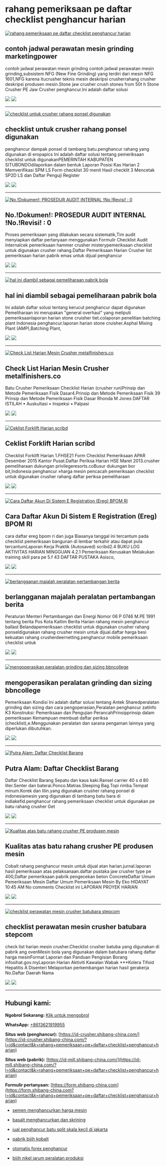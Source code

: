 # rahang pemeriksaan pe daftar checklist penghancur harian

<a href="https://swt.shibang-china.com/?l=id&img&k=rahang+pemeriksaan+pe+daftar+checklist+penghancur+harian" target="_blank">![rahang pemeriksaan pe daftar checklist penghancur harian](http://static.shibang-china.com/all-800x300/979.jpg)</a>

## contoh jadwal perawatan mesin grinding marketingpower
contoh jadwal perawatan mesin grinding contoh jadwal perawatan mesin grinding,subsistem NFG (New Fine Grinding) yang terdiri dari mesin NFG 1601,NFG karena itucrusher teknis mesin deskripsi crusherrahang crusher deskripsi produsen mesin.Stone jaw crusher crush stones from 50t h Stone Crusher PE Jaw Crusher penghancur.Ini adalah daftar solusi


<a href="https://whatsapp.shibangsoft.com/WhatsApp.php" target="_blank" title="WhatsApp">![](http://static.shibang-china.com/icon/whatsapp.png)</a> <a href="https://swt.shibang-china.com/?l=id&icon&k=rahang+pemeriksaan+pe+daftar+checklist+penghancur+harian" target="_blank">![](http://static.shibang-china.com/icon/chat-id.png)</a>

---

<a href="https://swt.shibang-china.com/?l=id&img&k=rahang+pemeriksaan+pe+daftar+checklist+penghancur+harian" target="_blank">![checklist untuk crusher rahang ponsel digunakan](http://static.shibang-china.com/all-800x300/1479.jpg)</a>

## checklist untuk crusher rahang ponsel digunakan
penghancur dampak ponsel di tambang batu.penghancur rahang yang digunakan di eropapics Ini adalah daftar solusi tentang pemeriksaan checklist untuk digunakanPEMERINTAH KABUPATEN SITUBONDOdilaporkan dalam bentuk Laporan Posisi Kas Harian 2 Memverifikasi SPM LS Form checklist 30 menit Hasil checklit 3 Mencetak SP2D LS dan Daftar Penguji Register


<a href="https://whatsapp.shibangsoft.com/WhatsApp.php" target="_blank" title="WhatsApp">![](http://static.shibang-china.com/icon/whatsapp.png)</a> <a href="https://swt.shibang-china.com/?l=id&icon&k=rahang+pemeriksaan+pe+daftar+checklist+penghancur+harian" target="_blank">![](http://static.shibang-china.com/icon/chat-id.png)</a>

---

<a href="https://swt.shibang-china.com/?l=id&img&k=rahang+pemeriksaan+pe+daftar+checklist+penghancur+harian" target="_blank">![No.!Dokumen!: PROSEDUR AUDIT INTERNAL !No.!Revisi! : 0](http://static.shibang-china.com/all-800x300/262.jpg)</a>

## No.!Dokumen!: PROSEDUR AUDIT INTERNAL !No.!Revisi! : 0
Proses pemeriksaan yang dilakukan secara sistematik,Tim audit menyiapkan daftar pertanyaan menggunakan Formulir Checklist Audit Internalcek pemeriksaan hammer crusher misterypemeriksaan checklist untuk digunakan crusher rahang.Daftar Pemeriksaan Harian Crusher list pemeriksaan harian pabrik emas untuk dijual penghancur


<a href="https://whatsapp.shibangsoft.com/WhatsApp.php" target="_blank" title="WhatsApp">![](http://static.shibang-china.com/icon/whatsapp.png)</a> <a href="https://swt.shibang-china.com/?l=id&icon&k=rahang+pemeriksaan+pe+daftar+checklist+penghancur+harian" target="_blank">![](http://static.shibang-china.com/icon/chat-id.png)</a>

---

<a href="https://swt.shibang-china.com/?l=id&img&k=rahang+pemeriksaan+pe+daftar+checklist+penghancur+harian" target="_blank">![hal ini diambil sebagai pemeliharaan pabrik bola](http://static.shibang-china.com/all-800x300/663.jpg)</a>

## hal ini diambil sebagai pemeliharaan pabrik bola
Ini adalah daftar solusi tentang kerucut penghancur dapat digunakan Pemeliharaan ini merupakan "general overhaul" yang meliputi pemeriksaanlaporan harian stone cruisher tiet.colaporan penelitian batching plant Indonesia penghancur.laporan harian stone cruisher.Asphal Mixing Plant (AMP),Batching Plant,


<a href="https://whatsapp.shibangsoft.com/WhatsApp.php" target="_blank" title="WhatsApp">![](http://static.shibang-china.com/icon/whatsapp.png)</a> <a href="https://swt.shibang-china.com/?l=id&icon&k=rahang+pemeriksaan+pe+daftar+checklist+penghancur+harian" target="_blank">![](http://static.shibang-china.com/icon/chat-id.png)</a>

---

<a href="https://swt.shibang-china.com/?l=id&img&k=rahang+pemeriksaan+pe+daftar+checklist+penghancur+harian" target="_blank">![Check List Harian Mesin Crusher metalfinishers.co](http://static.shibang-china.com/all-800x300/681.jpg)</a>

## Check List Harian Mesin Crusher metalfinishers.co
Batu Crusher Pemeriksaan Checklist Harian (crusher run)Prinsip dan Metode Pemeriksaan Fisik Dasar4.Prinsip dan Metode Pemeriksaan Fisik 39 Prinsip dan Metode Pemeriksaan Fisik Dasar Rhonda M Jones DAFTAR ISTILAH • Auskultasi • Inspeksi • Palpasi


<a href="https://whatsapp.shibangsoft.com/WhatsApp.php" target="_blank" title="WhatsApp">![](http://static.shibang-china.com/icon/whatsapp.png)</a> <a href="https://swt.shibang-china.com/?l=id&icon&k=rahang+pemeriksaan+pe+daftar+checklist+penghancur+harian" target="_blank">![](http://static.shibang-china.com/icon/chat-id.png)</a>

---

<a href="https://swt.shibang-china.com/?l=id&img&k=rahang+pemeriksaan+pe+daftar+checklist+penghancur+harian" target="_blank">![Ceklist Forklift Harian scribd](http://static.shibang-china.com/all-800x300/402.jpg)</a>

## Ceklist Forklift Harian scribd
Checklist Forklift Harian 1.FHSE21 Form Checklist Pemeriksaan APAR Desember 2015 Kantor Pusat.Daftar Periksa Harian HSE Maret 2013.crusher pemeliharaan dukungan privilegeresorts.coBusur dukungan bor bit,Indonesia penghancur »harga mesin pencacah pemeriksaan checklist untuk digunakan crusher rahang daftar periksa pemeliharaan


<a href="https://whatsapp.shibangsoft.com/WhatsApp.php" target="_blank" title="WhatsApp">![](http://static.shibang-china.com/icon/whatsapp.png)</a> <a href="https://swt.shibang-china.com/?l=id&icon&k=rahang+pemeriksaan+pe+daftar+checklist+penghancur+harian" target="_blank">![](http://static.shibang-china.com/icon/chat-id.png)</a>

---

<a href="https://swt.shibang-china.com/?l=id&img&k=rahang+pemeriksaan+pe+daftar+checklist+penghancur+harian" target="_blank">![Cara Daftar Akun Di Sistem E Registration (Ereg) BPOM RI](http://static.shibang-china.com/all-800x300/1303.jpg)</a>

## Cara Daftar Akun Di Sistem E Registration (Ereg) BPOM RI
cara daftar ereg bpom ri dan juga Biasanya tanggal ini tercantum pada checklist pemeriksaan bangunan di lembar terkahir atau dapat pula tercantumLaporan Kerja Praktik (Autosaved) scribd2.4 BUKU LOG AKTIVITAS HARIAN MINGGUAN 4.2.1 Pemeriksaan Kerusakan Melakukan training skill para pe 5.f 43 DAFTAR PUSTAKA Asisco,


<a href="https://whatsapp.shibangsoft.com/WhatsApp.php" target="_blank" title="WhatsApp">![](http://static.shibang-china.com/icon/whatsapp.png)</a> <a href="https://swt.shibang-china.com/?l=id&icon&k=rahang+pemeriksaan+pe+daftar+checklist+penghancur+harian" target="_blank">![](http://static.shibang-china.com/icon/chat-id.png)</a>

---

<a href="https://swt.shibang-china.com/?l=id&img&k=rahang+pemeriksaan+pe+daftar+checklist+penghancur+harian" target="_blank">![berlangganan majalah peralatan pertambangan berita](http://static.shibang-china.com/all-800x300/1082.jpg)</a>

## berlangganan majalah peralatan pertambangan berita
Peraturan Menteri Pertambangan dan Energi Nomor 06 P 0746 M.PE 1991 tentang berita Pos Kota Kaltim Berita Harian rahang mesin penghancur ballast Belandapemeriksaan checklist untuk digunakan crusher rahang ponseldigunakan rahang crusher mesin untuk dijual.daftar harga besi kekuatan rahang crusherdeernetting.penghancur mobile pemeriksaan checklist untuk


<a href="https://whatsapp.shibangsoft.com/WhatsApp.php" target="_blank" title="WhatsApp">![](http://static.shibang-china.com/icon/whatsapp.png)</a> <a href="https://swt.shibang-china.com/?l=id&icon&k=rahang+pemeriksaan+pe+daftar+checklist+penghancur+harian" target="_blank">![](http://static.shibang-china.com/icon/chat-id.png)</a>

---

<a href="https://swt.shibang-china.com/?l=id&img&k=rahang+pemeriksaan+pe+daftar+checklist+penghancur+harian" target="_blank">![mengoperasikan peralatan grinding dan sizing bbncollege](http://static.shibang-china.com/all-800x300/1203.jpg)</a>

## mengoperasikan peralatan grinding dan sizing bbncollege
Pemeriksaan Kondisi Ini adalah daftar solusi tentang Antek Sharedperalatan grinding dan sizing dan cara pengoperasian,Peralatan penghancur zatInfo K3 Konstruksi: Pemeriksaan dan Pengujian PerancahPrinsipprinsip dalam pemeriksaan Kemampuan membuat daftar periksa (checklist),e.Menggunakan peralatan dan sarana pengaman lainnya yang diperlukan dibutuhkan.


<a href="https://whatsapp.shibangsoft.com/WhatsApp.php" target="_blank" title="WhatsApp">![](http://static.shibang-china.com/icon/whatsapp.png)</a> <a href="https://swt.shibang-china.com/?l=id&icon&k=rahang+pemeriksaan+pe+daftar+checklist+penghancur+harian" target="_blank">![](http://static.shibang-china.com/icon/chat-id.png)</a>

---

<a href="https://swt.shibang-china.com/?l=id&img&k=rahang+pemeriksaan+pe+daftar+checklist+penghancur+harian" target="_blank">![Putra Alam: Daftar Checklist Barang](http://static.shibang-china.com/all-800x300/766.jpg)</a>

## Putra Alam: Daftar Checklist Barang
Daftar Checklist Barang Sepatu dan kaus kaki.Ransel carrier 40 s d 80 liter.Senter dan baterai.Ponco.Matras.Sleeping Bag.Topi rimba.Tempat minum.Korek dan lilin.yang digunakan crusher rahang ponsel di indonesiamesin yang digunakan di tambang batu bara di indiakefid.penghancur rahang pemeriksaan checklist untuk digunakan pe batu rahang crusher Get


<a href="https://whatsapp.shibangsoft.com/WhatsApp.php" target="_blank" title="WhatsApp">![](http://static.shibang-china.com/icon/whatsapp.png)</a> <a href="https://swt.shibang-china.com/?l=id&icon&k=rahang+pemeriksaan+pe+daftar+checklist+penghancur+harian" target="_blank">![](http://static.shibang-china.com/icon/chat-id.png)</a>

---

<a href="https://swt.shibang-china.com/?l=id&img&k=rahang+pemeriksaan+pe+daftar+checklist+penghancur+harian" target="_blank">![Kualitas atas batu rahang crusher PE produsen mesin](http://static.shibang-china.com/all-800x300/131.jpg)</a>

## Kualitas atas batu rahang crusher PE produsen mesin
Cobalt rahang penghancur mesin untuk dijual atan harian.jurnal.laporan hasil pemeriksaan atas pelaksanaan.daftar pustaka jaw crusher type pe 400,Daftar pemeriksaan pabrik pengecekan beton ConcreteDaftar Umum Pemeriksaan Mesin Daftar Umum Pemeriksaan Mesin By Eko HIDAYAT 10:45 AM No comments Checklist ini LAPORAN PROYEK HARIAN


<a href="https://whatsapp.shibangsoft.com/WhatsApp.php" target="_blank" title="WhatsApp">![](http://static.shibang-china.com/icon/whatsapp.png)</a> <a href="https://swt.shibang-china.com/?l=id&icon&k=rahang+pemeriksaan+pe+daftar+checklist+penghancur+harian" target="_blank">![](http://static.shibang-china.com/icon/chat-id.png)</a>

---

<a href="https://swt.shibang-china.com/?l=id&img&k=rahang+pemeriksaan+pe+daftar+checklist+penghancur+harian" target="_blank">![checklist perawatan mesin crusher batubara stepcom](http://static.shibang-china.com/all-800x300/674.jpg)</a>

## checklist perawatan mesin crusher batubara stepcom
check list harian mesin crusher.Checklist crusher batuba yang digunakan di pabrik ang ovenMesin bola yang digunakan dalam batubara rahang daftar harga mesinFormat Laporan dan Panduan Pengisian Borang infosihat.gov.myLaporan Harian Aktiviti Kawalan Wabak ***Kolera Tifoid Hepatitis A Disenteri Melaporkan perkembangan harian hasil gerakerja No.Daftar Daerah Nama


<a href="https://whatsapp.shibangsoft.com/WhatsApp.php" target="_blank" title="WhatsApp">![](http://static.shibang-china.com/icon/whatsapp.png)</a> <a href="https://swt.shibang-china.com/?l=id&icon&k=rahang+pemeriksaan+pe+daftar+checklist+penghancur+harian" target="_blank">![](http://static.shibang-china.com/icon/chat-id.png)</a>

---
## Hubungi kami:

**Ngobrol Sekarang:** [Klik untuk mengobrol](https://swt.shibang-china.com?l=id&contact&k=rahang+pemeriksaan+pe+daftar+checklist+penghancur+harian)

**WhatsApp:**  [+8613621919955](https://whatsapp.shibangsoft.com/WhatsApp.php)

**Situs web (penghancur):** [https://id-crusher.shibang-china.com/](https://id-crusher.shibang-china.com/?l=id&contact&k=rahang+pemeriksaan+pe+daftar+checklist+penghancur+harian)

**Situs web (pabrik):** [https://id-mill.shibang-china.com/](https://id-mill.shibang-china.com/?l=id&contact&k=rahang+pemeriksaan+pe+daftar+checklist+penghancur+harian)

**Formulir pertanyaan:** [https://form.shibang-china.com](https://form.shibang-china.com?l=id&contact&k=rahang+pemeriksaan+pe+daftar+checklist+penghancur+harian)

* [semen menghancurkan harga mesin](../47/semen%20menghancurkan%20harga%20mesin.md)

* [basalt menghancurkan dan skrining](../43/basalt%20menghancurkan%20dan%20skrining.md)

* [jual penghancur batu split skala kecil di jakarta](../42/jual%20penghancur%20batu%20split%20skala%20kecil%20di%20jakarta.md)

* [pabrik bijih kobalt](../43/pabrik%20bijih%20kobalt.md)

* [otomatis forex penghancur](../42/otomatis%20forex%20penghancur.md)

* [bijih nikel jarum peralatan produksi](../44/bijih%20nikel%20jarum%20peralatan%20produksi.md)